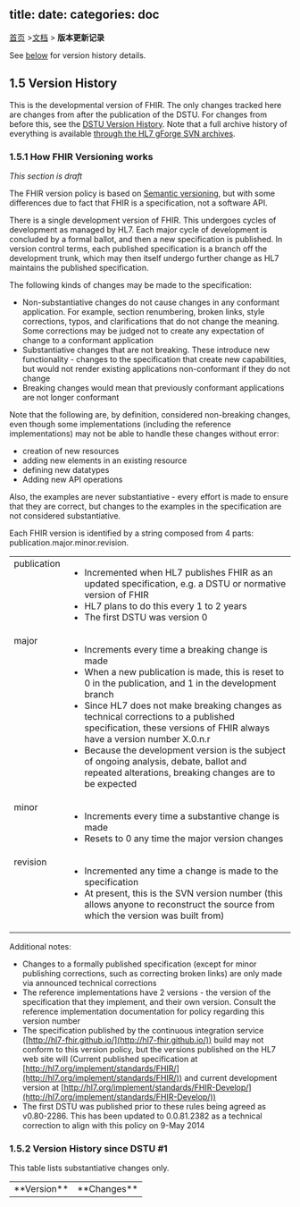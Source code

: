 title: 
date: 
categories: doc
---

  [首页](../home/index.html) >[文档](documentation.html) > **版本更新记录**	

See [below](#history) for version history details.

<a name="history"> </a>

## 1.5 Version History

This is the developmental version of FHIR. The only changes tracked here are 
changes from after the publication of the DSTU. For changes from before this, 
see the [DSTU Version History](http://hl7.org/implement/standards/fhir/history.html).
Note that a full archive history of everything is available 
[through the HL7 gForge SVN archives](http://wiki.hl7.org/index.php?title=FHIR "FHIR").

<a name="rules"> </a>

### 1.5.1 How FHIR Versioning works

_This section is draft_

The FHIR version policy is based on [Semantic versioning](http://semver.org/), but with 
some differences due to fact that FHIR is a specification, not a software API.

There is a single development version of FHIR. This undergoes cycles of development as 
managed by HL7. Each major cycle of development is concluded by a formal ballot, and then 
a new specification is published. In version control terms, each published specification is a 
branch off the development trunk, which may then itself undergo further change as 
HL7 maintains the published specification. 

The following kinds of changes may be made to the specification:

*   Non-substantiative changes do not cause changes in any conformant application. For example, section renumbering,   broken links, style corrections, typos, and clarifications that do not change the meaning. Some corrections may   be judged not to create any expectation of change to a conformant application
*   Substantiative changes that are not breaking. These introduce new functionality - changes to the specification that create new capabilities, but would not render existing applications non-conformant if they do not change
*   Breaking changes would mean that previously conformant applications are not longer conformant

Note that the following are, by definition, considered non-breaking changes, even though some implementations (including the reference implementations) may not be able to handle these changes without error:

*   creation of new resources
*   adding new elements in an existing resource
*   defining new datatypes
*   Adding new API operations

Also, the examples are never substantiative - every effort is made to ensure that they are correct, but changes to the examples in the specification are not considered substantiative.

Each FHIR version is identified by a string composed from 4 parts: publication.major.minor.revision. 

<table class="lines">
  <tr>
   <td valign="top">publication</td>
   <td>

*   Incremented when HL7 publishes FHIR as an updated specification, e.g. a DSTU or normative version of FHIR
*   HL7 plans to do this every 1 to 2 years
*   The first DSTU was version 0
   </td>
  </tr>
  <tr>
   <td valign="top">major</td>
   <td>

*   Increments every time a breaking change is made
*   When a new publication is made, this is reset to 0 in the publication, and 1 in the development branch
*   Since HL7 does not make breaking changes as technical corrections to a published specification, these versions of FHIR always have a version number X.0.n.r
*   Because the development version is the subject of ongoing analysis, debate, ballot and repeated alterations, breaking changes are to be expected
   </td>
  </tr>
  <tr>
   <td valign="top">minor</td>
   <td>

*   Increments every time a substantive change is made
*   Resets to 0 any time the major version changes
   </td>
  </tr>
  <tr>
   <td valign="top">revision</td>
   <td>

*   Incremented any time a change is made to the specification
*   At present, this is the SVN version number (this allows anyone to reconstruct the source from which the version was built from)
   </td>
  </tr>
</table>

Additional notes:

*   Changes to a formally published specification (except for minor publishing corrections, such as correcting broken links) are only made via announced technical corrections
*   The reference implementations have 2 versions - the version of the specification that they implement, and their own version. Consult the reference implementation documentation for policy regarding this version number
*   The specification published by the continuous integration service ([http://hl7-fhir.github.io/](http://hl7-fhir.github.io/)) build may not conform to this version policy,   but the versions published on the HL7 web site will (Current published specification at [http://hl7.org/implement/standards/FHIR/](http://hl7.org/implement/standards/FHIR/))     and current development version at [http://hl7.org/implement/standards/FHIR-Develop/](http://hl7.org/implement/standards/FHIR-Develop/))
*   The first DSTU was published prior to these rules being agreed as v0.80-2286. This has been updated to 0.0.81.2382 as a technical correction to align with this policy on 9-May 2014

<a name="history"> </a>

### <span class="sectioncount">1.5.2<a name="1.5.2"> </a></span> Version History since DSTU #1

This table lists substantiative changes only.

<table class="grid"> 
 <tr>
   <td>**Version**</td>
   <td>**Changes**</td>
 </tr>
  <!-- template:
 <tr>
   <td>0.major.minor</td>
   <td>

*
   </td>
 </tr>

notes: do not list revision in the version --> 

	<tr>
		<td>0.4.0</td>
		<td>

**Draft For Comment, January 2015 Ballot**

Breaking Changes (full list):

*   Replace atom and taglist with a native [Bundle](bundle.html) format ([3728](http://gforge.hl7.org/gf/project/fhir/tracker/?action=TrackerItemEdit&amp;tracker_item_id=3728), [3558](http://gforge.hl7.org/gf/project/fhir/tracker/?action=TrackerItemEdit&amp;tracker_item_id=3558), [2889](http://gforge.hl7.org/gf/project/fhir/tracker/?action=TrackerItemEdit&amp;tracker_item_id=2889)) (and also [Binary](binary.html))
*   JSON: change how extensions are represented ([3471](http://gforge.hl7.org/gf/project/fhir/tracker/?action=TrackerItemEdit&amp;tracker_item_id=3471))
*   RESTful API: change how version specific upgrades work ([3451](http://gforge.hl7.org/gf/project/fhir/tracker/?action=TrackerItemEdit&amp;tracker_item_id=3451))
*   DataTypes:          <li>Rename Schedule to [Timing](datatypes.html#Timing) ([3536](http://gforge.hl7.org/gf/project/fhir/tracker/?action=TrackerItemEdit&amp;tracker_item_id=3536), [3236](http://gforge.hl7.org/gf/project/fhir/tracker/?action=TrackerItemEdit&amp;tracker_item_id=3236))*   Rename Contact to [ContactPoint](datatypes.html#ContactPoint) ([3533](http://gforge.hl7.org/gf/project/fhir/tracker/?action=TrackerItemEdit&amp;tracker_item_id=3533)) and swap order of elements ([3108](http://gforge.hl7.org/gf/project/fhir/tracker/?action=TrackerItemEdit&amp;tracker_item_id=3108)))
*   [Address](datatypes.html#Address) - change zip to postCode ([2888](http://gforge.hl7.org/gf/project/fhir/tracker/?action=TrackerItemEdit&amp;tracker_item_id=2888))
*   [Quantity](datatypes.html#Quantity): Correct schema spelling for &quot;QuantityCompararator&quot; ([3531](http://gforge.hl7.org/gf/project/fhir/tracker/?action=TrackerItemEdit&amp;tracker_item_id=3531))
*   Change allowable values for the [id](datatypes.html#id) type to include capital letters, and allow up to 64 chars ([3750](http://gforge.hl7.org/gf/project/fhir/tracker/?action=TrackerItemEdit&amp;tracker_item_id=3750))

*   Restructure [Profile](profile.html) - only one structure, and pull [ExtensionDefinition](extensiondefinition.html) out of Profile (3647, 3498), and pull [SearchParameter](searchparameter.html) out ([3626](http://gforge.hl7.org/gf/project/fhir/tracker/?action=TrackerItemEdit&amp;tracker_item_id=3626))
*   [Profile](profile.html): allow 0..* discriminator ([3131](http://gforge.hl7.org/gf/project/fhir/tracker/?action=TrackerItemEdit&amp;tracker_item_id=3131)), and change the way discriminators work across resource boundaries ([3124](http://gforge.hl7.org/gf/project/fhir/tracker/?action=TrackerItemEdit&amp;tracker_item_id=3124)) + generate multiple types properly ([2856](http://gforge.hl7.org/gf/project/fhir/tracker/?action=TrackerItemEdit&amp;tracker_item_id=2856))
*   remove _validate interaction, and replace with $validate operation ([3686](http://gforge.hl7.org/gf/project/fhir/tracker/?action=TrackerItemEdit&amp;tracker_item_id=3686))
*   [Patient](patient.html): separate birth time from birthDate ([3731](http://gforge.hl7.org/gf/project/fhir/tracker/?action=TrackerItemEdit&amp;tracker_item_id=3731)), Change Administrative Gender from a CodableConcept to a Code. Also fixed the values as male|female|other|unknown with mappings to v2 and v3 ([3070](http://gforge.hl7.org/gf/project/fhir/tracker/?action=TrackerItemEdit&amp;tracker_item_id=3070))
*   [Supply](supply.html): Change Name of supply.kind binding ([3412](http://gforge.hl7.org/gf/project/fhir/tracker/?action=TrackerItemEdit&amp;tracker_item_id=3412))
*   [DocumentReference](documentreference.html): change encoding of Hash to Base64 ([3291](http://gforge.hl7.org/gf/project/fhir/tracker/?action=TrackerItemEdit&amp;tracker_item_id=3291))
*   [Group](group.html): rename header to title ([3126](http://gforge.hl7.org/gf/project/fhir/tracker/?action=TrackerItemEdit&amp;tracker_item_id=3126))
*   [Condition](condition.html): split relatedItem into two ([3111](http://gforge.hl7.org/gf/project/fhir/tracker/?action=TrackerItemEdit&amp;tracker_item_id=3111))
*   [Questionnaire](questionnaire.html): drop questionnaire.group.question.remarks ([3255](http://gforge.hl7.org/gf/project/fhir/tracker/?action=TrackerItemEdit&amp;tracker_item_id=3255)) and move omitReason from extension to base resource ([3260](http://gforge.hl7.org/gf/project/fhir/tracker/?action=TrackerItemEdit&amp;tracker_item_id=3260))
*   [QuestionnaireAnswers](questionnaireanswers.html): allow multiple answers ([3146](http://gforge.hl7.org/gf/project/fhir/tracker/?action=TrackerItemEdit&amp;tracker_item_id=3146))*   [ValueSet](valueset.html): replace  ValueSet.compose.include.code with ValueSet.compose.include.concept ([3258](http://gforge.hl7.org/gf/project/fhir/tracker/?action=TrackerItemEdit&amp;tracker_item_id=3258)), added new rules about expansion content ([3138](http://gforge.hl7.org/gf/project/fhir/tracker/?action=TrackerItemEdit&amp;tracker_item_id=3138))
*   [Media](media.html): Rename element 'dateTime' to 'created' ([3174](http://gforge.hl7.org/gf/project/fhir/tracker/?action=TrackerItemEdit&amp;tracker_item_id=3174)) and length to duration ([2866](http://gforge.hl7.org/gf/project/fhir/tracker/?action=TrackerItemEdit&amp;tracker_item_id=2866))
*   Remove DeviceObservationReport and Query
*   Collapse AdverseReaction into [AllergyIntolerance](allergyintolerance.html)
*   [Appointment](appointment.html) changes - individual field renamed to actor, and added mappings to v2 and v3

New Resources:

*   [Appointment](appointment.html)
*   [AppointmentResponse](appointmentresponse.html)
*   [Basic](basic.html)
*   [CarePlan2](careplan2.html)*   [ClaimResponse](claimresponse.html)
*   [ClinicalAssessment](clinicalassessment.html)
*   [Communication](communication.html)
*   [CommunicationRequest](communicationrequest.html)
*   [Contract](contract.html)
*   [Contraindication](contraindication.html)
*   [Coverage](coverage.html)
*   [DataElement](dataelement.html)
*   [DeviceComponent](devicecomponent.html)
*   [DeviceMetric](devicemetric.html)
*   [DeviceObservationReport](deviceobservationreport.html)
*   [DeviceUseRequest](deviceuserequest.html)*   [DeviceUseStatement](deviceusestatement.html)
*   [EligibilityRequest](eligibilityrequest.html)
*   [EligibilityResponse](eligibilityresponse.html)
*   [EnrollmentRequest](enrollmentrequest.html)
*   [EnrollmentResponse](enrollmentresponse.html)
*   [EpisodeOfCare](episodeofcare.html)
*   [ExplanationOfBenefit](explanationofbenefit.html)
*   [ExtensionDefinition](extensiondefinition.html)
*   [Goal](goal.html)*   [HealthcareService](healthcareservice.html)
*   [ImagingObjectSelection](imagingobjectselection.html)
*   [InstitutionalClaim](institutionalclaim.html)
*   [NamingSystem](namingsystem.html)
*   [NutritionOrder](nutritionorder.html)
*   [OperationDefinition](operationdefinition.html)
*   [OralHealthClaim](oralhealthclaim.html)
*   [PaymentNotice](paymentnotice.html)
*   [PaymentReconciliation](paymentreconciliation.html)
*   [PendedRequest](pendedrequest.html)
*   [Person](person.html)
*   [PharmacyClaim](pharmacyclaim.html)
*   [ProcedureRequest](procedurerequest.html)*   [ProfessionalClaim](professionalclaim.html)
*   [QuestionnaireAnswers](questionnaireanswers.html)
*   [Readjudicate](readjudicate.html)
*   [ReferralRequest](referralrequest.html)
*   [Reversal](reversal.html)
*   [RiskAssessment](riskassessment.html)
*   [SearchParameter](searchparameter.html)
*   [Schedule](schedule.html)
*   [Slot](slot.html)
*   [StatusRequest](statusrequest.html)
*   [StatusResponse](statusresponse.html)
*   [Subscription](subscription.html)
*   [SupportingDocumentation](supportingdocumentation.html)
*   [VisionClaim](visionclaim.html)
*   [VisionPrescription](visionprescription.html)

New Implementation Guides

*   [Argonaut Project](argonauts.html)
*   [Data Access Framework](daf.html)
*   [Structured Data Capture](sdc.html) &amp; [Structured Data Capture - Data Element Exchange](sdc-de.html)
*   US Laboratory [Order](uslaborder.html), [Report](uslabreport.html) &amp; [Report to Public Health](uslabphreport.html)
*   [EHRS Functional model - Record Lifecycle Events](ehrs-rle.html)
		</td>
	</tr> <tr>
   <td>0.3.0</td>
   <td>

*   Renamed Namespace to NamingSystem
*   Split [QuestionnaireAnswers](questionnaireanswers.html) from [Questionnaire](questionnaire.html) and significantly revamped the       [Questionnaire](questionnaire.html) in response to feedback from the Connectathon.
*   Added [DataElement](dataelement.html) resource (has been previously discussed as ObservationDefinition)
*   Defined [Subscription](subscription.html) resource for evaluation
*   Add [time](datatypes.html#time) data type
*   Define RPC-type [operations](operations.html) on the RESTful interface, and add [Operation Definition](operationdefinition.html)
*   Defined operations on several resources including [ConceptMap](conceptmap.html), [Questionnaire](questionnaire.html) and [ValueSet](valueset.html)
*   [Conformance](conformance.html): Change Conformance.rest.operation to Conformance.rest.interaction and Conformance.rest.resource.operation to Conformance.rest.resource.interaction, and add Conformance.rest.operation to point to [Operation Definition](operationdefinition.html)
*   [Profile](profile.html): add Profile.url, Profile.structure.snapshot and Profile.structure.differential, and remove query definition (now in OperationDefinition)
*   Add pages for [LOINC](loinc.html), [RxNorm](rxnorm.html), and [SNOMED CT](snomedct.html)
*   Significant rework for [ConceptMap](conceptmap.html) so it can be used to map between structures as well as value sets
*   Add [Contraindication](contraindication.html) and [Risk Assessment](riskassessment.html) and added examples to other resources in support of these
*   Add [Referral Request](referralrequest.html)
*   Add supportingInformation to [DiagnosticOrder](diagnosticorder.html)
*   Add fulfills to [Encounter](encounter.html)
*   Add date and age[x] to [FamilyHistory](familyhistory.html)
*   Change cardinality of [Location](location.html).identifier to 0..*
*   Change cardinality of [Practitioner](practitioner.html).address to 0..*
*   Add [Observation](observation.html).encounter to 0..*
*   Temporarily added content for the [Structured Data Capture implementation guide](sdc.html), including profiles on several resources, conformance instances, etc.
       This content will be moved to an external specification once the necessary tooling is in place to support that form of publication.
   </td>
 </tr>
 <tr>
   <td>0.2.1</td>
   <td>

*   Minor new optional elements on value set for metadata, new extensions for all the rest of the VSD project metadata, formal profile to express basic minimum metadata for value set
   </td>
 </tr>
 <tr>
   <td>**0.2.0**</td>
   <td>

*   Namespace:  adjustments based on Grahame's feedback
   </td>
 </tr>
 <tr>
   <td>0.1.0</td>
   <td>

*   Add [Appointment](appointment.html), [Appointment Response](appointmentresponse.html), [Schedule](schedule.html) and [Slot](slot.html)
*   Add [Namespace](namespace.html)
   </td>
 </tr>
</table>

Note: a useful tool for displaying the differences between pages is the [W3C HTML Diff engine](http://services.w3.org/htmldiff).

&copy; HL7.org 2011+. FHIR DSTU (v0.4.0-3900) 构建于2014  12月20号 2014 22:38+0000 星期六 . 
链接：[试行版是什么](http://hl7.org/implement/standards/fhir/dstu.html) |[版本更新情况](http://hl7.org/implement/standards/fhir/history.html) | [许可协议](http://hl7.org/implement/standards/fhir/license.html) |[提交变更建议](http://gforge.hl7.org/gf/project/fhir/tracker/?action=TrackerItemAdd&tracker_id=677) 	
